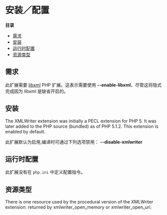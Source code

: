 安装／配置
==========

**目录**

-   [需求](/xmlwriter/setup.html#需求)
-   [安装](/xmlwriter/setup.html#安装)
-   [运行时配置](/xmlwriter/setup.html#运行时配置)
-   [资源类型](/xmlwriter/setup.html#资源类型)

需求
----

此扩展需要 <a href="/book/libxml.html" class="link">libxml</a> PHP
扩展。这表示需要使用 **--enable-libxml**，尽管这将隐式完成因为 libxml
是缺省开启的。

安装
----

The XMLWriter extension was initially a PECL extension for PHP 5. It was
later added to the PHP source (bundled) as of PHP 5.1.2. This extension
is enabled by default.

此扩展默认为启用,编译时可通过下列选项禁用： **--disable-xmlwriter**

运行时配置
----------

此扩展没有在 `php.ini` 中定义配置指令。

资源类型
--------

There is one resource used by the procedural version of the XMLWriter
extension: returned by <span
class="function">xmlwriter\_open\_memory</span> or <span
class="function">xmlwriter\_open\_uri</span>.
